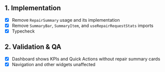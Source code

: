 ## 1. Implementation
- [x] Remove `RepairSummary` usage and its implementation
- [x] Remove `SummaryBar`, `SummaryItem`, and `useRepairRequestStats` imports
- [x] Typecheck

## 2. Validation & QA
- [x] Dashboard shows KPIs and Quick Actions without repair summary cards
- [x] Navigation and other widgets unaffected
